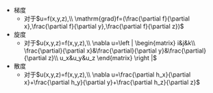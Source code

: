 - 梯度
  - 对于$u=f(x,y,z),\\
    \mathrm{grad}f=(\frac{\partial f}{\partial x},\frac{\partial f}{\partial y},\frac{\partial f}{\partial z})$
- 旋度
  - 对于$u(x,y,z)=f(x,y,z),\\
    \nabla u=\left |
    \begin{matrix}
    i&j&k\\
    \frac{\partial}{\partial x}&\frac{\partial}{\partial y}&\frac{\partial}{\partial z}\\
    u_x&u_y&u_z
    \end{matrix}
    \right |$
- 散度
  - 对于$u(x,y,z)=f(x,y,z),\\
    \nabla u=\frac{\partial h_x}{\partial x}+\frac{\partial h_y}{\partial y}+\frac{\partial h_z}{\partial z}$
